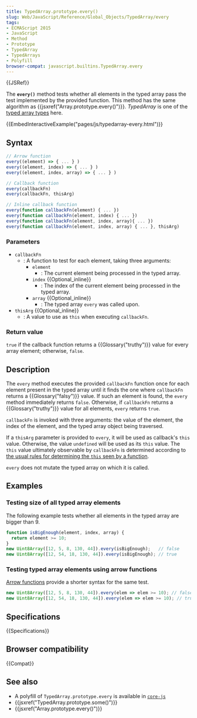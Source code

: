```yaml
---
title: TypedArray.prototype.every()
slug: Web/JavaScript/Reference/Global_Objects/TypedArray/every
tags:
- ECMAScript 2015
- JavaScript
- Method
- Prototype
- TypedArray
- TypedArrays
- Polyfill
browser-compat: javascript.builtins.TypedArray.every
---
```

{{JSRef}}

The **`every()`** method tests whether all elements in the typed array pass the
test implemented by the provided function. This method has the same algorithm as
{{jsxref("Array.prototype.every()")}}*.* *TypedArray* is one of the
[typed array types](/en-US/docs/Web/JavaScript/Reference/Global_Objects/TypedArray#TypedArray_objects)
here.

{{EmbedInteractiveExample("pages/js/typedarray-every.html")}}

## Syntax

```js
// Arrow function
every((element) => { ... } )
every((element, index) => { ... } )
every((element, index, array) => { ... } )

// Callback function
every(callbackFn)
every(callbackFn, thisArg)

// Inline callback function
every(function callbackFn(element) { ... })
every(function callbackFn(element, index) { ... })
every(function callbackFn(element, index, array){ ... })
every(function callbackFn(element, index, array) { ... }, thisArg)
```

### Parameters

*   `callbackFn`
    *   : A function to test for each element, taking three arguments:
        *   `element`
            *   : The current element being processed in the typed array.
        *   `index` {{Optional_inline}}
            *   : The index of the current element being processed in the typed array.
        *   `array` {{Optional_inline}}
            *   : The typed array `every` was called upon.
*   `thisArg` {{Optional_inline}}
    *   : A value to use as `this` when executing `callbackFn`.

### Return value

`true` if the callback function returns a {{Glossary("truthy")}} value for
every array element; otherwise, `false`.

## Description

The `every` method executes the provided `callbackFn` function once for each
element present in the typed array until it finds the one where `callbackFn`
returns a {{Glossary("falsy")}} value. If such an element is found, the
`every` method immediately returns `false`. Otherwise, if `callbackFn` returns a
{{Glossary("truthy")}} value for all elements, `every` returns `true`.

`callbackFn` is invoked with three arguments: the value of the element, the
index of the element, and the typed array object being traversed.

If a `thisArg` parameter is provided to `every`, it will be used as callback's
`this` value. Otherwise, the value `undefined` will be used as its `this` value.
The `this` value ultimately observable by `callbackFn` is determined according
to
[the usual rules for determining the `this` seen by a function](/en-US/docs/Web/JavaScript/Reference/Operators/this).

`every` does not mutate the typed array on which it is called.

## Examples

### Testing size of all typed array elements

The following example tests whether all elements in the typed array are bigger
than 9.

```js
function isBigEnough(element, index, array) {
  return element >= 10;
}
new Uint8Array([12, 5, 8, 130, 44]).every(isBigEnough);   // false
new Uint8Array([12, 54, 18, 130, 44]).every(isBigEnough); // true
```

### Testing typed array elements using arrow functions

[Arrow functions](/en-US/docs/Web/JavaScript/Reference/Functions/Arrow_functions)
provide a shorter syntax for the same test.

```js
new Uint8Array([12, 5, 8, 130, 44]).every(elem => elem >= 10); // false
new Uint8Array([12, 54, 18, 130, 44]).every(elem => elem >= 10); // true
```

## Specifications

{{Specifications}}

## Browser compatibility

{{Compat}}

## See also

*   A polyfill of `TypedArray.prototype.every` is available in
    [`core-js`](https://github.com/zloirock/core-js#ecmascript-typed-arrays)
*   {{jsxref("TypedArray.prototype.some()")}}
*   {{jsxref("Array.prototype.every()")}}
